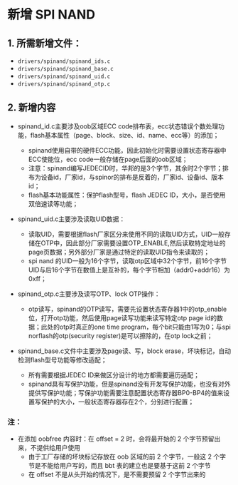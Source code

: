 # 新增 SPI NAND



## 1. 所需新增文件：

- `drivers/spinand/spinand_ids.c`
- `drivers/spinand/spinand_base.c`
- `drivers/spinand/spinand_uid.c`
- `drivers/spinand/spinand_otp.c`



## 2. 新增内容



- spinand_id.c主要涉及oob区域ECC code排布表，ecc状态错误个数处理功能，flash基本属性（page、block、size、id、name、ecc等）的添加； 
  - spinand使用自带的硬件ECC功能，因此初始化时需要设置状态寄存器中ECC使能位，ecc code一般存储在page后面的oob区域；
  - 注意：spinand编写JEDECID时，华邦的是3个字节，其余时2个字节；排布为设备id，厂家id，与spinor的排布是反着的，厂家id、设备id、版本id；
  - flash基本功能属性：保护flash型号，flash JEDEC ID，大小，是否使用双倍速读等功能；



- spinand_uid.c主要涉及读取UID数据： 
  - 读取UID，需要根据flash厂家区分来使用不同的读取UID方式，UID一般存储在OTP中，因此部分厂家需要设置OTP_ENABLE,然后读取特定地址的page页数据；另外部分厂家是通过特定的读取UID指令来读取的；
  - spi nand 的UID一般为16个字节，读取otp区域中32个字节，前16个字节UID与后16个字节在数值上是互补的，每个字节相加（addr0+addr16）为0xff；



- spinand_otp.c主要涉及读写OTP、lock OTP操作： 
  - otp读写，spinand的OTP读写，需要先设置状态寄存器1中的otp_enable位，打开otp功能，然后使用page读写功能来读写特定otp page id的数据；此处的otp时真正的one time program，每个bit只能由1写为0；与spi  norflash的otp(security register)是可以擦除的，在otp lock之前；



- spinand_base.c文件中主要涉及page读、写，block erase，坏块标记，自动检测flash型号功能等修改适配； 
  - 所有需要根据JEDEC ID来做区分设计的地方都需要遍历适配；
  - spinand具有写保护功能，但是spinand没有开发写保护功能，也没有对外提供写保护功能；写保护功能需要注意配置状态寄存器BP0-BP4的值来设置写保护的大小，一般状态寄存器存在2个，分别进行配置；





### 注：

- 在添加 oobfree 内容时：在 offset = 2 时，会将最开始的 2 个字节预留出来，不提供给用户使用
  - 由于工厂存储的坏块标记存放在 oob 区域的前 2 个字节，一般这 2 个字节是不能给用户写的，而且 bbt 表的建立也是要基于这前 2 个字节
  - 在 offset 不是从头开始的情况下，是不需要预留 2 个字节出来的